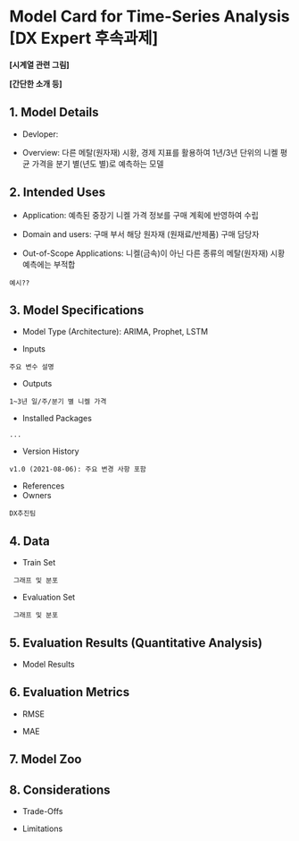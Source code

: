 # Model Card for Time-Series Analysis [DX Expert 후속과제]

**[시계열 관련 그림]**  

**[간단한 소개 등]** 


## 1. Model Details

* Devloper:

* Overview: 다른 메탈(원자재) 시황, 경제 지표를 활용하여 1년/3년 단위의 니켈 평균 가격을 분기 별(년도 별)로 예측하는 모델


## 2. Intended Uses

* Application: 예측된 중장기 니켈 가격 정보를 구매 계획에 반영하여 수립 

* Domain and users: 구매 부서 해당 원자재 (원재료/반제품) 구매 담당자

* Out-of-Scope Applications: 니켈(금속)이 아닌 다른 종류의 메탈(원자재) 시황 예측에는 부적합

```
예시??
```

## 3. Model Specifications

* Model Type (Architecture): ARIMA, Prophet, LSTM

* Inputs
```
주요 변수 설명
``` 
* Outputs
```
1~3년 일/주/분기 별 니켈 가격 
``` 
* Installed Packages
```
...
``` 
* Version History
```
v1.0 (2021-08-06): 주요 변경 사항 포함
```
* References
* Owners
```
DX추진팀
```

## 4. Data

* Train Set
```
 그래프 및 분포
```

* Evaluation Set
```
 그래프 및 분포
```

## 5. Evaluation Results (Quantitative Analysis)

*	Model Results

## 6. Evaluation Metrics

*	RMSE
 
*	MAE

## 7. Model Zoo

## 8.	Considerations

*	Trade-Offs

*	Limitations
